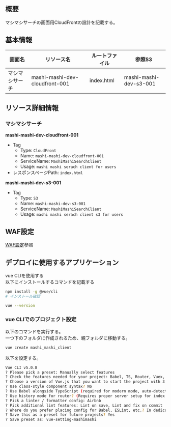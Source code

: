 ## 概要
マシマシサーチの画面用CloudFrontの設計を記載する。


## 基本情報
画面名|リソース名|ルートファイル|参照S3|  
--|--|--|--|  
マシマシサーチ|mashi-mashi-dev-cloudfront-001|index.html|mashi-mashi-dev-s3-001|  

## リソース詳細情報

### マシマシサーチ
**mashi-mashi-dev-cloudfront-001**  
- Tag
  - Type: `CloudFront`
  - Name: `mashi-mashi-dev-cloudfront-001`
  - ServiceName: `MashiMashiSearchClient`
  - Usage: `mashi mashi serach client for users`
- レスポンスページPath: `index.html`

**mashi-mashi-dev-s3-001**  
- Tag
  - Type: `S3`
  - Name: `mashi-mashi-dev-s3-001`
  - ServiceName: `MashiMashiSearchClient`
  - Usage: `mashi mashi serach client s3 for users `

## WAF設定

[WAF設定]()参照

## デプロイに使用するアプリケーション
vue CLIを使用する  
以下にインストールするコマンドを記載する  
```bash
npm install -g @vue/cli
# インストール確認

vue --version
```

### vue CLIでのプロジェクト設定

以下のコマンドを実行する。  
一つ下のフォルダに作成されるため、親フォルダに移動する。  

```bash
vue create mashi_mashi_client
```

以下を設定する。  
```bash
Vue CLI v5.0.8
? Please pick a preset: Manually select features
? Check the features needed for your project: Babel, TS, Router, Vuex, Linter
? Choose a version of Vue.js that you want to start the project with 3.x
? Use class-style component syntax? No
? Use Babel alongside TypeScript (required for modern mode, auto-detected polyfills, transpiling JSX)? Yes
? Use history mode for router? (Requires proper server setup for index fallback in production) Yes
? Pick a linter / formatter config: Airbnb
? Pick additional lint features: Lint on save, Lint and fix on commit
? Where do you prefer placing config for Babel, ESLint, etc.? In dedicated config files
? Save this as a preset for future projects? Yes
? Save preset as: vue-setting-mashimashi
```